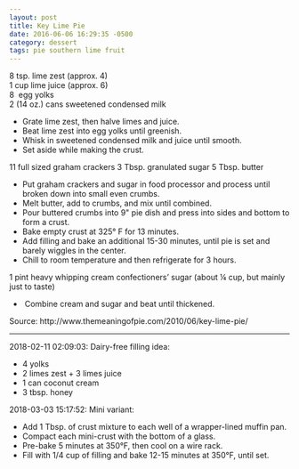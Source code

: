 ```yaml
---
layout: post
title: Key Lime Pie
date: 2016-06-06 16:29:35 -0500
category: dessert
tags: pie southern lime fruit
---
```

<div class="ERIngredients">
  
8 tsp. lime zest (approx. 4)  
1 cup lime juice (approx. 6)  
8  egg yolks  
2 (14 oz.) cans sweetened condensed milk  
<ul>
 	<li>Grate lime zest, then halve limes and juice.</li>
 	<li>Beat lime zest into egg yolks until greenish.</li>
 	<li>Whisk in sweetened condensed milk and juice until smooth.</li>
 	<li>Set aside while making the crust.</li>
</ul>
11 full sized graham crackers  
3 Tbsp. granulated sugar  
5 Tbsp. butter  
<ul>
 	<li>Put graham crackers and sugar in food processor and process until broken down into small even crumbs.</li>
 	<li>Melt butter, add to crumbs, and mix until combined.</li>
 	<li>Pour buttered crumbs into 9" pie dish and press into sides and bottom to form a crust.</li>
 	<li>Bake empty crust at 325° F for 13 minutes.</li>
 	<li>Add filling and bake an additional 15-30 minutes, until pie is set and barely wiggles in the center.</li>
 	<li>Chill to room temperature and then refrigerate for 3 hours.</li>
</ul>
1 pint heavy whipping cream  
confectioners’ sugar (about ¼ cup, but mainly just to taste)  
  
</div>
<ul>
 	<li class="ERInstructions"> Combine cream and sugar and beat until thickened.</li>
</ul>
Source: http://www.themeaningofpie.com/2010/06/key-lime-pie/  

---

2018-02-11 02:09:03: Dairy-free filling idea:
* 4 yolks
* 2 limes zest + 3 limes juice
* 1 can coconut cream
* 3 tbsp. honey

2018-03-03 15:17:52: Mini variant:
* Add 1 Tbsp. of crust mixture to each well of a wrapper-lined muffin pan.
* Compact each mini-crust with the bottom of a glass.
* Pre-bake 5 minutes at 350°F, then cool on a wire rack.
* Fill with 1/4 cup of filling and bake 12-15 minutes at 350°F, until set.
